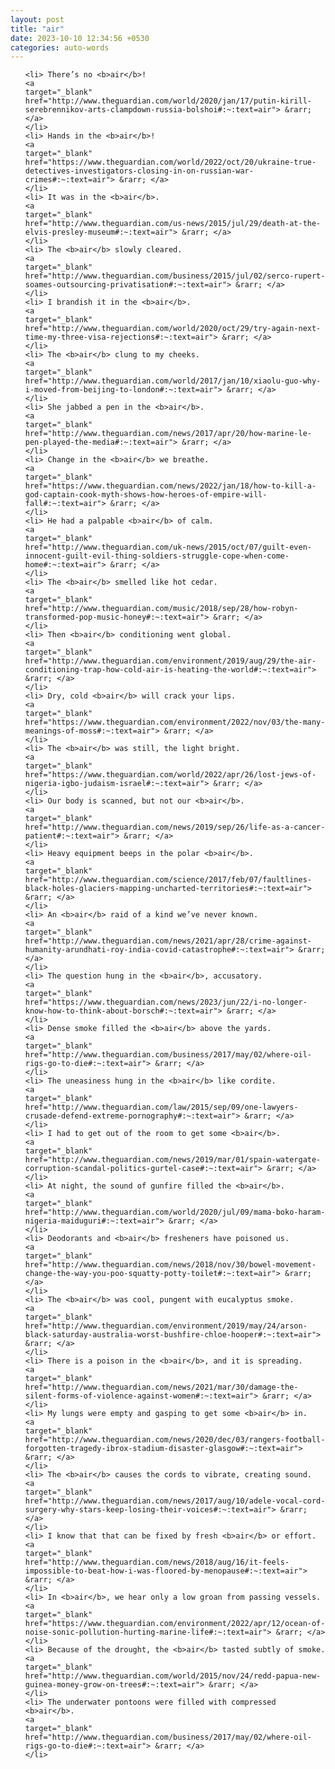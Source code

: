 ```yaml
---
layout: post
title: "air"
date: 2023-10-10 12:34:56 +0530
categories: auto-words
---
```

<ol>

    <li> There’s no <b>air</b>!
    <a 
    target="_blank" 
    href="http://www.theguardian.com/world/2020/jan/17/putin-kirill-serebrennikov-arts-clampdown-russia-bolshoi#:~:text=air"> &rarr; </a>
    </li>
    <li> Hands in the <b>air</b>!
    <a 
    target="_blank" 
    href="https://www.theguardian.com/world/2022/oct/20/ukraine-true-detectives-investigators-closing-in-on-russian-war-crimes#:~:text=air"> &rarr; </a>
    </li>
    <li> It was in the <b>air</b>.
    <a 
    target="_blank" 
    href="http://www.theguardian.com/us-news/2015/jul/29/death-at-the-elvis-presley-museum#:~:text=air"> &rarr; </a>
    </li>
    <li> The <b>air</b> slowly cleared.
    <a 
    target="_blank" 
    href="http://www.theguardian.com/business/2015/jul/02/serco-rupert-soames-outsourcing-privatisation#:~:text=air"> &rarr; </a>
    </li>
    <li> I brandish it in the <b>air</b>.
    <a 
    target="_blank" 
    href="http://www.theguardian.com/world/2020/oct/29/try-again-next-time-my-three-visa-rejections#:~:text=air"> &rarr; </a>
    </li>
    <li> The <b>air</b> clung to my cheeks.
    <a 
    target="_blank" 
    href="http://www.theguardian.com/world/2017/jan/10/xiaolu-guo-why-i-moved-from-beijing-to-london#:~:text=air"> &rarr; </a>
    </li>
    <li> She jabbed a pen in the <b>air</b>.
    <a 
    target="_blank" 
    href="http://www.theguardian.com/news/2017/apr/20/how-marine-le-pen-played-the-media#:~:text=air"> &rarr; </a>
    </li>
    <li> Change in the <b>air</b> we breathe.
    <a 
    target="_blank" 
    href="https://www.theguardian.com/news/2022/jan/18/how-to-kill-a-god-captain-cook-myth-shows-how-heroes-of-empire-will-fall#:~:text=air"> &rarr; </a>
    </li>
    <li> He had a palpable <b>air</b> of calm.
    <a 
    target="_blank" 
    href="http://www.theguardian.com/uk-news/2015/oct/07/guilt-even-innocent-guilt-evil-thing-soldiers-struggle-cope-when-come-home#:~:text=air"> &rarr; </a>
    </li>
    <li> The <b>air</b> smelled like hot cedar.
    <a 
    target="_blank" 
    href="http://www.theguardian.com/music/2018/sep/28/how-robyn-transformed-pop-music-honey#:~:text=air"> &rarr; </a>
    </li>
    <li> Then <b>air</b> conditioning went global.
    <a 
    target="_blank" 
    href="http://www.theguardian.com/environment/2019/aug/29/the-air-conditioning-trap-how-cold-air-is-heating-the-world#:~:text=air"> &rarr; </a>
    </li>
    <li> Dry, cold <b>air</b> will crack your lips.
    <a 
    target="_blank" 
    href="https://www.theguardian.com/environment/2022/nov/03/the-many-meanings-of-moss#:~:text=air"> &rarr; </a>
    </li>
    <li> The <b>air</b> was still, the light bright.
    <a 
    target="_blank" 
    href="https://www.theguardian.com/world/2022/apr/26/lost-jews-of-nigeria-igbo-judaism-israel#:~:text=air"> &rarr; </a>
    </li>
    <li> Our body is scanned, but not our <b>air</b>.
    <a 
    target="_blank" 
    href="http://www.theguardian.com/news/2019/sep/26/life-as-a-cancer-patient#:~:text=air"> &rarr; </a>
    </li>
    <li> Heavy equipment beeps in the polar <b>air</b>.
    <a 
    target="_blank" 
    href="http://www.theguardian.com/science/2017/feb/07/faultlines-black-holes-glaciers-mapping-uncharted-territories#:~:text=air"> &rarr; </a>
    </li>
    <li> An <b>air</b> raid of a kind we’ve never known.
    <a 
    target="_blank" 
    href="http://www.theguardian.com/news/2021/apr/28/crime-against-humanity-arundhati-roy-india-covid-catastrophe#:~:text=air"> &rarr; </a>
    </li>
    <li> The question hung in the <b>air</b>, accusatory.
    <a 
    target="_blank" 
    href="https://www.theguardian.com/news/2023/jun/22/i-no-longer-know-how-to-think-about-borsch#:~:text=air"> &rarr; </a>
    </li>
    <li> Dense smoke filled the <b>air</b> above the yards.
    <a 
    target="_blank" 
    href="http://www.theguardian.com/business/2017/may/02/where-oil-rigs-go-to-die#:~:text=air"> &rarr; </a>
    </li>
    <li> The uneasiness hung in the <b>air</b> like cordite.
    <a 
    target="_blank" 
    href="http://www.theguardian.com/law/2015/sep/09/one-lawyers-crusade-defend-extreme-pornography#:~:text=air"> &rarr; </a>
    </li>
    <li> I had to get out of the room to get some <b>air</b>.
    <a 
    target="_blank" 
    href="http://www.theguardian.com/news/2019/mar/01/spain-watergate-corruption-scandal-politics-gurtel-case#:~:text=air"> &rarr; </a>
    </li>
    <li> At night, the sound of gunfire filled the <b>air</b>.
    <a 
    target="_blank" 
    href="http://www.theguardian.com/world/2020/jul/09/mama-boko-haram-nigeria-maiduguri#:~:text=air"> &rarr; </a>
    </li>
    <li> Deodorants and <b>air</b> fresheners have poisoned us.
    <a 
    target="_blank" 
    href="http://www.theguardian.com/news/2018/nov/30/bowel-movement-change-the-way-you-poo-squatty-potty-toilet#:~:text=air"> &rarr; </a>
    </li>
    <li> The <b>air</b> was cool, pungent with eucalyptus smoke.
    <a 
    target="_blank" 
    href="http://www.theguardian.com/environment/2019/may/24/arson-black-saturday-australia-worst-bushfire-chloe-hooper#:~:text=air"> &rarr; </a>
    </li>
    <li> There is a poison in the <b>air</b>, and it is spreading.
    <a 
    target="_blank" 
    href="http://www.theguardian.com/news/2021/mar/30/damage-the-silent-forms-of-violence-against-women#:~:text=air"> &rarr; </a>
    </li>
    <li> My lungs were empty and gasping to get some <b>air</b> in.
    <a 
    target="_blank" 
    href="http://www.theguardian.com/news/2020/dec/03/rangers-football-forgotten-tragedy-ibrox-stadium-disaster-glasgow#:~:text=air"> &rarr; </a>
    </li>
    <li> The <b>air</b> causes the cords to vibrate, creating sound.
    <a 
    target="_blank" 
    href="http://www.theguardian.com/news/2017/aug/10/adele-vocal-cord-surgery-why-stars-keep-losing-their-voices#:~:text=air"> &rarr; </a>
    </li>
    <li> I know that that can be fixed by fresh <b>air</b> or effort.
    <a 
    target="_blank" 
    href="http://www.theguardian.com/news/2018/aug/16/it-feels-impossible-to-beat-how-i-was-floored-by-menopause#:~:text=air"> &rarr; </a>
    </li>
    <li> In <b>air</b>, we hear only a low groan from passing vessels.
    <a 
    target="_blank" 
    href="https://www.theguardian.com/environment/2022/apr/12/ocean-of-noise-sonic-pollution-hurting-marine-life#:~:text=air"> &rarr; </a>
    </li>
    <li> Because of the drought, the <b>air</b> tasted subtly of smoke.
    <a 
    target="_blank" 
    href="http://www.theguardian.com/world/2015/nov/24/redd-papua-new-guinea-money-grow-on-trees#:~:text=air"> &rarr; </a>
    </li>
    <li> The underwater pontoons were filled with compressed <b>air</b>.
    <a 
    target="_blank" 
    href="http://www.theguardian.com/business/2017/may/02/where-oil-rigs-go-to-die#:~:text=air"> &rarr; </a>
    </li>